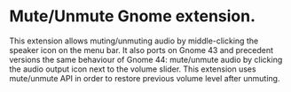 # Mute/Unmute Gnome extension.

This extension allows muting/unmuting audio by middle-clicking the speaker icon on the menu bar. It also ports on Gnome 43 and precedent versions the same behaviour of Gnome 44: mute/unmute audio by clicking the audio output icon next to the volume slider. This extension uses mute/unmute API in order to restore previous volume level after unmuting.
